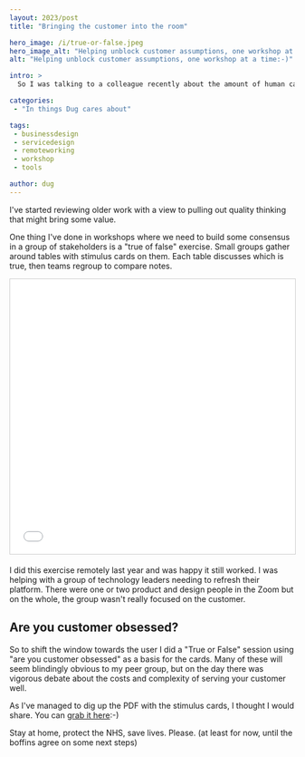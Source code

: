 ```yaml
---
layout: 2023/post
title: "Bringing the customer into the room"

hero_image: /i/true-or-false.jpeg
hero_image_alt: "Helping unblock customer assumptions, one workshop at a time:-)"
alt: "Helping unblock customer assumptions, one workshop at a time:-)"

intro: >
  So I was talking to a colleague recently about the amount of human capital that is wasted as we fly through projects, coming up with great ideas, putting them on the board and moving on to the next challenge.

categories:
 - "In things Dug cares about"

tags:
 - businessdesign
 - servicedesign
 - remoteworking
 - workshop
 - tools

author: dug
---
```

I've started reviewing older work with a view to pulling out quality thinking that might bring some value.

One thing I've done in workshops where we need to build some consensus in a group of stakeholders is a "true of false" exercise. Small groups gather around tables with stimulus cards on them. Each table discusses which is true, then teams regroup to compare notes.

<iframe src="//www.slideshare.net/slideshow/embed_code/key/jANyM7h3JJKnGx" width="595" height="485" frameborder="0" marginwidth="0" marginheight="0" scrolling="no" style="border:1px solid #CCC; border-width:1px; margin-bottom:5px; max-width: 100%;" allowfullscreen> </iframe> 

I did this exercise remotely last year and was happy it still worked. I was helping with a group of technology leaders needing to refresh their platform. There were one or two product and design people in the Zoom but on the whole, the group wasn't really focused on the customer.

## Are you customer obsessed?

So to shift the window towards the user I did a "True or False" session using "are you customer obsessed" as a basis for the cards. Many of these will seem blindingly obvious to my peer group, but on the day there was vigorous debate about the costs and complexity of serving your customer well.

As I've managed to dig up the PDF with the stimulus cards, I thought I would share. You can [grab it here](/i/true-or-false/customer-obsession-true-or-false.pdf):-)

Stay at home, protect the NHS, save lives. Please. (at least for now, until the boffins agree on some next steps)
